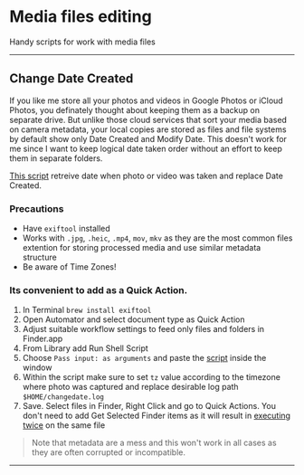 # Media files editing

Handy scripts for work with media files

---

## Change Date Created

If you like me store all your photos and videos in Google Photos or iCloud Photos, you definately thought about keeping them as a backup on separate drive.
But unlike those cloud services that sort your media based on camera metadata, your local copies are stored as files and file systems by default show only Date Created and Modify Date.
This doesn't work for me since I want to keep logical date taken order without an effort to keep them in separate folders.

[This script](https://github.com/stanisboiko/media-files-editing/blob/3c22425748f2660a6c0cba404af345952d4c74a6/change-date-created.sh "change-date-created.sh") retreive date when photo or video was taken and replace Date Created. 

### Precautions
* Have ```exiftool``` installed
* Works with ```.jpg```, ```.heic```, ```.mp4```, ```mov```, ```mkv``` as they are the most common files extention for storing processed media and use similar metadata structure
* Be aware of Time Zones!

### Its convenient to add as a Quick Action.

1. In Terminal ```brew install exiftool```
2. Open Automator and select document type as Quick Action
3. Adjust suitable workflow settings to feed only files and folders in Finder.app
4. From Library add Run Shell Script
5. Choose ```Pass input: as arguments``` and paste the [script](https://github.com/stanisboiko/media-files-editing/blob/3c22425748f2660a6c0cba404af345952d4c74a6/change-date-created.sh "change-date-created.sh") inside the window
6. Within the script make sure to set ```tz``` value according to the timezone where photo was captured and replace desirable log path ```$HOME/changedate.log```
7. Save. Select files in Finder, Right Click and go to Quick Actions. You don't need to add Get Selected Finder items as it will result in [executing twice](https://discussions.apple.com/thread/8246012 "") on the same file


> Note that metadata are a mess and this won't work in all cases as they are often corrupted or incompatible.



---
